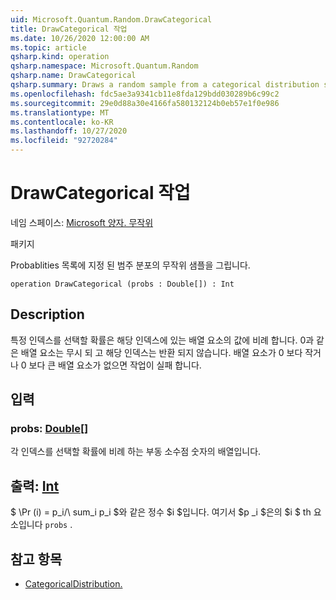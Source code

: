 ```yaml
---
uid: Microsoft.Quantum.Random.DrawCategorical
title: DrawCategorical 작업
ms.date: 10/26/2020 12:00:00 AM
ms.topic: article
qsharp.kind: operation
qsharp.namespace: Microsoft.Quantum.Random
qsharp.name: DrawCategorical
qsharp.summary: Draws a random sample from a categorical distribution specified by a list of probablities.
ms.openlocfilehash: fdc5ae3a9341cb11e8fda129bdd030289b6c99c2
ms.sourcegitcommit: 29e0d88a30e4166fa580132124b0eb57e1f0e986
ms.translationtype: MT
ms.contentlocale: ko-KR
ms.lasthandoff: 10/27/2020
ms.locfileid: "92720284"
---
```

# <a name="drawcategorical-operation"></a>DrawCategorical 작업

네임 스페이스: [Microsoft 양자. 무작위](xref:Microsoft.Quantum.Random)

패키지 [](https://nuget.org/packages/)


Probablities 목록에 지정 된 범주 분포의 무작위 샘플을 그립니다.

```qsharp
operation DrawCategorical (probs : Double[]) : Int
```


## <a name="description"></a>Description

특정 인덱스를 선택할 확률은 해당 인덱스에 있는 배열 요소의 값에 비례 합니다.
0과 같은 배열 요소는 무시 되 고 해당 인덱스는 반환 되지 않습니다. 배열 요소가 0 보다 작거나 0 보다 큰 배열 요소가 없으면 작업이 실패 합니다.

## <a name="input"></a>입력

### <a name="probs--double"></a>probs: [Double](xref:microsoft.quantum.lang-ref.double)[]

각 인덱스를 선택할 확률에 비례 하는 부동 소수점 숫자의 배열입니다.



## <a name="output--int"></a>출력: [Int](xref:microsoft.quantum.lang-ref.int)

$ \Pr (i) = p_i/\ sum_i p_i $와 같은 정수 $i $입니다. 여기서 $p _i $은의 $i $ th 요소입니다 `probs` .

## <a name="see-also"></a>참고 항목

- [CategoricalDistribution.](xref:Microsoft.Quantum.Random.CategoricalDistribution)